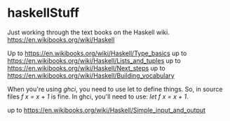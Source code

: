 # haskellStuff
Just working through the text books on the Haskell wiki. https://en.wikibooks.org/wiki/Haskell

Up to https://en.wikibooks.org/wiki/Haskell/Type_basics
up to https://en.wikibooks.org/wiki/Haskell/Lists_and_tuples
up to https://en.wikibooks.org/wiki/Haskell/Next_steps
up to https://en.wikibooks.org/wiki/Haskell/Building_vocabulary

When you're using *ghci*, you need to use let to define things.
So, in source files _f x = x + 1_ is fine.
In ghci, you'll need to use: _let f x = x + 1_.

up to https://en.wikibooks.org/wiki/Haskell/Simple_input_and_output
